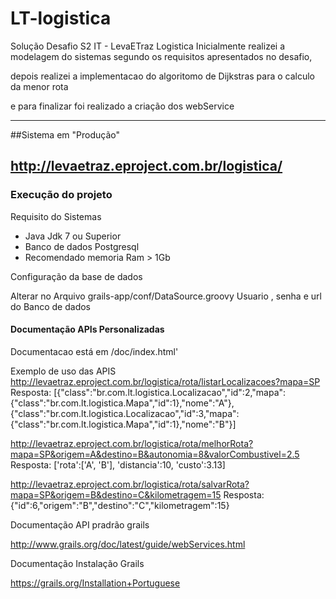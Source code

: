 # LT-logistica
Solução Desafio S2 IT - LevaETraz Logistica 
Inicialmente realizei a modelagem do sistemas segundo os requisitos apresentados no desafio,

depois realizei a implementacao do algoritomo de Dijkstras para o calculo da menor rota 

e para finalizar foi realizado a criação dos webService

---
##Sistema em "Produção"
 
 http://levaetraz.eproject.com.br/logistica/
----

### Execução do projeto
Requisito do Sistemas
*  Java Jdk 7 ou Superior
*  Banco de dados Postgresql
*  Recomendado memoria Ram > 1Gb

 Configuração da base de dados 

Alterar no Arquivo grails-app/conf/DataSource.groovy Usuario , senha e  url do Banco de dados

#### Documentação APIs Personalizadas 
 Documentacao está em /doc/index.html'

 Exemplo de uso das APIS
 http://levaetraz.eproject.com.br/logistica/rota/listarLocalizacoes?mapa=SP
 Resposta:
 [{"class":"br.com.lt.logistica.Localizacao","id":2,"mapa":{"class":"br.com.lt.logistica.Mapa","id":1},"nome":"A"},{"class":"br.com.lt.logistica.Localizacao","id":3,"mapa":{"class":"br.com.lt.logistica.Mapa","id":1},"nome":"B"}]

http://levaetraz.eproject.com.br/logistica/rota/melhorRota?mapa=SP&origem=A&destino=B&autonomia=8&valorCombustivel=2.5
Resposta:
['rota':['A', 'B'], 'distancia':10, 'custo':3.13]

http://levaetraz.eproject.com.br/logistica/rota/salvarRota?mapa=SP&origem=B&destino=C&kilometragem=15
Resposta:
{"id":6,"origem":"B","destino":"C","kilometragem":15}

 
Documentação API pradrão grails 

  http://www.grails.org/doc/latest/guide/webServices.html 


Documentação Instalação Grails

https://grails.org/Installation+Portuguese
